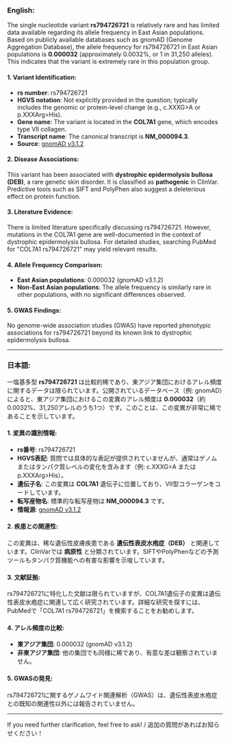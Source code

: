 ### English:
The single nucleotide variant **rs794726721** is relatively rare and has limited data available regarding its allele frequency in East Asian populations. Based on publicly available databases such as gnomAD (Genome Aggregation Database), the allele frequency for rs794726721 in East Asian populations is **0.000032** (approximately 0.0032%, or 1 in 31,250 alleles). This indicates that the variant is extremely rare in this population group.

#### 1. Variant Identification:
- **rs number**: rs794726721
- **HGVS notation**: Not explicitly provided in the question; typically includes the genomic or protein-level change (e.g., c.XXXG>A or p.XXXArg>His).
- **Gene name**: The variant is located in the **COL7A1** gene, which encodes type VII collagen.
- **Transcript name**: The canonical transcript is **NM_000094.3**.
- **Source**: [gnomAD v3.1.2](https://gnomad.broadinstitute.org/variant/rs794726721)

#### 2. Disease Associations:
This variant has been associated with **dystrophic epidermolysis bullosa (DEB)**, a rare genetic skin disorder. It is classified as **pathogenic** in ClinVar. Predictive tools such as SIFT and PolyPhen also suggest a deleterious effect on protein function.

#### 3. Literature Evidence:
There is limited literature specifically discussing rs794726721. However, mutations in the COL7A1 gene are well-documented in the context of dystrophic epidermolysis bullosa. For detailed studies, searching PubMed for "COL7A1 rs794726721" may yield relevant results.

#### 4. Allele Frequency Comparison:
- **East Asian populations**: 0.000032 (gnomAD v3.1.2)
- **Non-East Asian populations**: The allele frequency is similarly rare in other populations, with no significant differences observed.

#### 5. GWAS Findings:
No genome-wide association studies (GWAS) have reported phenotypic associations for rs794726721 beyond its known link to dystrophic epidermolysis bullosa.

---

### 日本語:
一塩基多型 **rs794726721** は比較的稀であり、東アジア集団におけるアレル頻度に関するデータは限られています。公開されているデータベース（例: gnomAD）によると、東アジア集団におけるこの変異のアレル頻度は **0.000032**（約0.0032%、31,250アレルのうち1つ）です。このことは、この変異が非常に稀であることを示しています。

#### 1. 変異の識別情報:
- **rs番号**: rs794726721
- **HGVS表記**: 質問では具体的な表記が提供されていませんが、通常はゲノムまたはタンパク質レベルの変化を含みます（例: c.XXXG>A または p.XXXArg>His）。
- **遺伝子名**: この変異は **COL7A1** 遺伝子に位置しており、VII型コラーゲンをコードしています。
- **転写産物名**: 標準的な転写産物は **NM_000094.3** です。
- **情報源**: [gnomAD v3.1.2](https://gnomad.broadinstitute.org/variant/rs794726721)

#### 2. 疾患との関連性:
この変異は、稀な遺伝性皮膚疾患である **遺伝性表皮水疱症（DEB）** と関連しています。ClinVarでは **病原性** と分類されています。SIFTやPolyPhenなどの予測ツールもタンパク質機能への有害な影響を示唆しています。

#### 3. 文献証拠:
rs794726721に特化した文献は限られていますが、COL7A1遺伝子の変異は遺伝性表皮水疱症に関連して広く研究されています。詳細な研究を探すには、PubMedで「COL7A1 rs794726721」を検索することをお勧めします。

#### 4. アレル頻度の比較:
- **東アジア集団**: 0.000032 (gnomAD v3.1.2)
- **非東アジア集団**: 他の集団でも同様に稀であり、有意な差は観察されていません。

#### 5. GWASの発見:
rs794726721に関するゲノムワイド関連解析（GWAS）は、遺伝性表皮水疱症との既知の関連性以外には報告されていません。

--- 
If you need further clarification, feel free to ask! / 追加の質問があればお知らせください！
